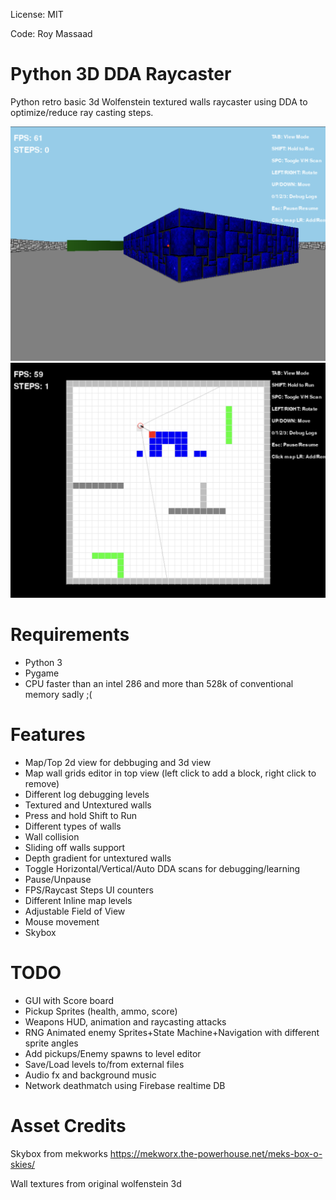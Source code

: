 License: MIT

Code: Roy Massaad

# Python 3D DDA Raycaster 

Python retro basic 3d Wolfenstein textured walls raycaster using DDA to optimize/reduce ray casting steps.

![](doc/screenshot1.png)
![](doc/screenshot2.png)

# Requirements

* Python 3
* Pygame
* CPU faster than an intel 286 and more than 528k of conventional memory sadly ;(

# Features

* Map/Top 2d view for debbuging and 3d view
* Map wall grids editor in top view (left click to add a block, right click to remove)
* Different log debugging levels
* Textured and Untextured walls
* Press and hold Shift to Run
* Different types of walls
* Wall collision
* Sliding off walls support
* Depth gradient for untextured walls
* Toggle Horizontal/Vertical/Auto DDA scans for debugging/learning 
* Pause/Unpause
* FPS/Raycast Steps UI counters
* Different Inline map levels
* Adjustable Field of View
* Mouse movement
* Skybox

# TODO

* GUI with Score board
* Pickup Sprites (health, ammo, score)
* Weapons HUD, animation and raycasting attacks
* RNG Animated enemy Sprites+State Machine+Navigation with different sprite angles
* Add pickups/Enemy spawns to level editor
* Save/Load levels to/from external files
* Audio fx and background music
* Network deathmatch using Firebase realtime DB

# Asset Credits

Skybox from mekworks 
https://mekworx.the-powerhouse.net/meks-box-o-skies/

Wall textures from original wolfenstein 3d
